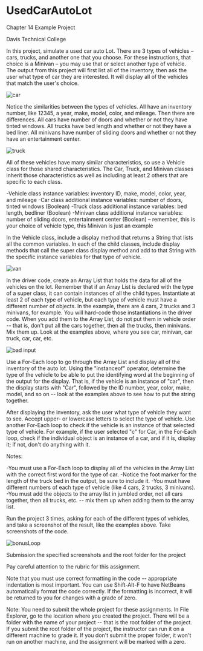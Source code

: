 # UsedCarAutoLot

Chapter 14 Example Project

Davis Technical College

In this project, simulate a used car auto Lot. There are 3 types of vehicles – cars, trucks, and another one that you choose. For these instructions, that choice is a Minivan – you may use that or select another type of vehicle. The output from this project will first list all of the inventory, then ask the user what type of car they are interested. It will display all of the vehicles that match the user's choice.

![car](https://github.com/bell-kevin/UsedCarAutoLot/blob/main/car.PNG)

Notice the similarities between the types of vehicles. All have an inventory number, like 12345, a year, make, model, color, and mileage. Then there are differences. All cars have number of doors and whether or not they have tinted windows. All trucks have bed length and whether or not they have a bed liner. All minivans have number of sliding doors and whether or not they have an entertainment center.

![truck](https://github.com/bell-kevin/UsedCarAutoLot/blob/main/truck.PNG)

All of these vehicles have many similar characteristics, so use a Vehicle class for those shared characteristics. The Car, Truck, and Minivan classes inherit those characteristics as well as including at least 2 others that are specific to each class.

-Vehicle class instance variables: inventory ID, make, model, color, year, and mileage
-Car class additional instance variables: number of doors, tinted windows (Boolean)
-Truck class additional instance variables: bed length, bedliner (Boolean)
-Minivan class additional instance variables: number of sliding doors, entertainment center (Boolean) – remember, this is your choice of vehicle type, this Minivan is just an example

In the Vehicle class, include a display method that returns a String that lists all the common variables. In each of the child classes, include display methods that call the super class display method and add to that String with the specific instance variables for that type of vehicle.

![van](https://github.com/bell-kevin/UsedCarAutoLot/blob/main/van.PNG)

In the driver code, create an Array List that holds the data for all of the vehicles on the lot. Remember that if an Array List is declared with the type of a super class, it can contain instances of all the child types. Instantiate at least 2 of each type of vehicle, but each type of vehicle must have a different number of objects. In the example, there are 4 cars, 2 trucks and 3 minivans, for example. You will hard-code those instantiations in the driver code. When you add them to the Array List, do not put them in vehicle order -- that is, don't put all the cars together, then all the trucks, then minivans. Mix them up. Look at the examples above, where you see car, minivan, car truck, car, car, etc.

![bad input](https://github.com/bell-kevin/UsedCarAutoLot/blob/main/BADinput.PNG)

Use a For-Each loop to go through the Array List and display all of the inventory of the auto lot. Using the "instanceof" operator, determine the type of the vehicle to be able to put the identifying word at the beginning of the output for the display. That is, if the vehicle is an instance of "car", then the display starts with "Car", followed by the ID number, year, color, make, model, and so on -- look at the examples above to see how to put the string together. 

After displaying the inventory, ask the user what type of vehicle they want to see. Accept upper- or lowercase letters to select the type of vehicle. Use another For-Each loop to check if the vehicle is an instance of that selected type of vehicle. For example, if the user selected "c" for Car, in the For-Each loop, check if the individual object is an instance of a car, and if it is, display it; if not, don't do anything with it.

Notes:

-You must use a For-Each loop to display all of the vehicles in the Array List with the correct first word for the type of car.
-Notice the foot marker for the length of the truck bed in the output, be sure to include it.
-You must have different numbers of each type of vehicle (like 4 cars, 2 trucks, 3 minivans).
-You must add the objects to the array list in jumbled order, not all cars together, then all trucks, etc. -- mix them up when adding them to the array list.

Run the project 3 times, asking for each of the different types of vehicles, and take a screenshot of the result, like the examples above. Take screenshots of the code.

![bonusLoop](https://github.com/bell-kevin/UsedCarAutoLot/blob/main/bonusLoop.PNG)

Submission:the specified screenshots and the root folder for the project

Pay careful attention to the rubric for this assignment.

Note that you must use correct formatting in the code -- appropriate indentation is most important. You can use Shift-Alt-F to have NetBeans automatically format the code correctly. If the formatting is incorrect, it will be returned to you for changes with a grade of zero.

Note: You need to submit the whole project for these assignments. In File Explorer, go to the location where you created the project. There will be a folder with the name of your project -- that is the root folder of the project.  If you submit the root folder of the project, the instructor can run it on a different machine to grade it. If you don't submit the proper folder, it won't run on another machine, and the assignment will be marked with a zero.
